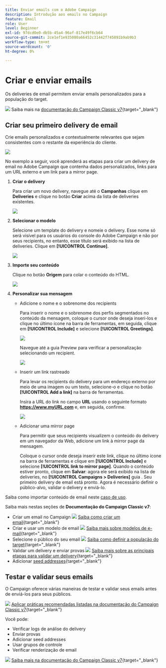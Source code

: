 ```yaml
---
title: Enviar emails com o Adobe Campaign
description: Introdução aos emails no Campaign
feature: Email
role: User
level: Beginner
exl-id: 97dcd0e0-db5b-45a4-96af-817e49f6cb64
source-git-commit: 2ce1ef1e935080a66452c31442f745891b9ab9b3
workflow-type: tm+mt
source-wordcount: '0'
ht-degree: 0%

---
```


# Criar e enviar emails

Os deliveries de email permitem enviar emails personalizados para a população do target.

![](../assets/do-not-localize/book.png) Saiba mais na [documentação do Campaign Classic v7](https://experienceleague.adobe.com/docs/campaign-classic/using/sending-messages/sending-emails/about-email-channel.html){target=&quot;_blank&quot;}

## Criar seu primeiro delivery de email

Crie emails personalizados e contextualmente relevantes que sejam consistentes com o restante da experiência do cliente.

![](assets/new-email-content.png)


No exemplo a seguir, você aprenderá as etapas para criar um delivery de email no Adobe Campaign que contenha dados personalizados, links para um URL externo e um link para a mirror page.

1. **Criar o delivery**

   Para criar um novo delivery, navegue até o **Campanhas** clique em **Deliveries** e clique no botão **Criar** acima da lista de deliveries existentes.

   ![](assets/delivery_step_1.png)

1. **Selecionar o modelo**

   Selecione um template do delivery e nomeie o delivery. Esse nome só será visível para os usuários do console do Adobe Campaign e não por seus recipients, no entanto, esse título será exibido na lista de deliveries. Clique em **[!UICONTROL Continue]**.

   ![](assets/dce_delivery_model.png)

1. **Importe seu conteúdo**

   Clique no botão **Origem** para colar o conteúdo do HTML.

   ![](assets/paste-content.png)


1. **Personalizar sua mensagem**


   * Adicione o nome e o sobrenome dos recipients

      Para inserir o nome e o sobrenome dos perfis segmentados no conteúdo da mensagem, coloque o cursor onde deseja inseri-los e clique no último ícone na barra de ferramentas, em seguida, clique em **[!UICONTROL Include]** e selecione **[!UICONTROL Greetings]**.

      ![](assets/include-greetings.png)

      Navegue até a guia Preview para verificar a personalização selecionando um recipient.

      ![](assets/perso-check.png)

   * Inserir um link rastreado

      Para levar os recipients do delivery para um endereço externo por meio de uma imagem ou um texto, selecione-o e clique no botão **[!UICONTROL Add a link]** na barra de ferramentas.

      Insira a URL do link no campo **URL** usando o seguinte formato **https://www.myURL.com** e, em seguida, confirme.

      ![](assets/add-a-link.png)

   * Adicionar uma mirror page

      Para permitir que seus recipients visualizem o conteúdo do delivery em um navegador da Web, adicione um link à mirror page da mensagem.

      Coloque o cursor onde deseja inserir este link, clique no último ícone na barra de ferramentas e clique em **[!UICONTROL Include]** e selecione **[!UICONTROL link to mirror page]**.
   Quando o conteúdo estiver pronto, clique em **Salvar**: agora ele será exibido na lista de deliveries, no **[!UICONTROL Campaigns > Deliveries]** guia . Seu primeiro delivery de email está pronto. Agora é necessário definir o público-alvo, validar o delivery e enviá-lo.


Saiba como importar conteúdo de email neste [caso de uso](https://experienceleague.adobe.com/docs/campaign/automation/workflows/use-cases/deliveries/load-delivery-content.html).

Saiba mais nestas seções de **Documentação do Campaign Classic v7**:

* Criar um email no Campaign
   ![](../assets/do-not-localize/book.png) [Saiba como criar um email](https://experienceleague.adobe.com/docs/campaign-classic/using/sending-messages/sending-emails/defining-the-email-content.html){target=&quot;_blank&quot;}
* Criar e usar um modelo de email
   ![](../assets/do-not-localize/book.png) [Saiba mais sobre modelos de e-mail](https://experienceleague.adobe.com/docs/campaign-classic/using/sending-messages/using-delivery-templates/about-templates.html){target=&quot;_blank&quot;}
* Selecione o público do seu email
   ![](../assets/do-not-localize/book.png) [Saiba como definir a população do target](https://experienceleague.adobe.com/docs/campaign-classic/using/sending-messages/key-steps-when-creating-a-delivery/steps-defining-the-target-population.html){target=&quot;_blank&quot;}
* Validar um delivery e enviar provas
   ![](../assets/do-not-localize/book.png) [Saiba mais sobre as principais etapas para validar um delivery](https://experienceleague.adobe.com/docs/campaign-classic/using/sending-messages/key-steps-when-creating-a-delivery/steps-validating-the-delivery.html){target=&quot;_blank&quot;}
* Adicionar [seed addresses](https://experienceleague.adobe.com/docs/campaign-classic/using/sending-messages/using-seed-addresses/about-seed-addresses.html){target=&quot;_blank&quot;}

## Testar e validar seus emails

O Campaign oferece várias maneiras de testar e validar seus emails antes de enviá-los para seus públicos.

![](../assets/do-not-localize/book.png) [Aplicar práticas recomendadas listadas na documentação do Campaign Classic v7](https://experienceleague.adobe.com/docs/campaign-classic/using/sending-messages/key-steps-when-creating-a-delivery/delivery-bestpractices/check-before-sending.html){target=&quot;_blank&quot;}

Você pode:

* Verificar logs de análise do delivery
* Enviar provas
* Adicionar seed addresses
* Usar grupos de controle
* Verificar renderização de email

![](../assets/do-not-localize/book.png) [Saiba mais na documentação do Campaign Classic v7](https://experienceleague.adobe.com/docs/campaign-classic/using/sending-messages/key-steps-when-creating-a-delivery/steps-validating-the-delivery.html){target=&quot;_blank&quot;}
